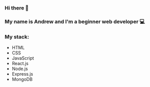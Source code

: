 ### Hi there 👋

### My name is Andrew and I'm a beginner web developer 💻

### My stack:
* HTML
* CSS
* JavaScript
* React.js
* Node.js
* Express.js
* MongoDB



<!--
**andreibelyun/andreibelyun** is a ✨ _special_ ✨ repository because its `README.md` (this file) appears on your GitHub profile.

Here are some ideas to get you started:

- 🔭 I’m currently working on ...
- 🌱 I’m currently learning ...
- 👯 I’m looking to collaborate on ...
- 🤔 I’m looking for help with ...
- 💬 Ask me about ...
- 📫 How to reach me: ...
- 😄 Pronouns: ...
- ⚡ Fun fact: ...
-->
